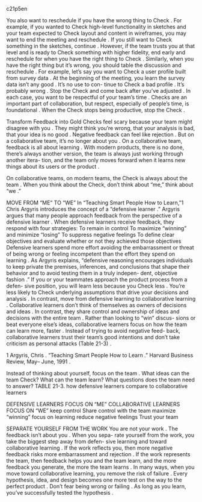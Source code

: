 c21p5en

You also want to reschedule if you have the wrong thing to Check . For example, if you wanted to Check high-level functionality in sketches and your team expected to Check layout and content in wireframes, you may want to end the meeting and reschedule . If you still want to Check something in the sketches, continue . However, if the team trusts you at that level and is ready to Check something with higher fidelity, end early and reschedule for when you have the right thing to Check .
Similarly, when you have the right thing but it’s wrong,  you  should table the discussion and reschedule .  For  example, let’s say you want     to Check a user profile built from survey data . At the beginning of the meeting, you learn the survey data isn’t any good . It’s no use to con- tinue to Check a bad profile . It’s probably wrong . Stop the Check and come back after you’ve adjusted .
In each case, you want to be respectful of your team’s time . Checks are an important part of collaboration, but respect, especially of people’s time, is foundational . When the  Check  stops  being  productive,  stop the Check .

Transform Feedback into Gold
Checks feel scary because your team might disagree with you . They might think you’re wrong, that your analysis is bad, that your idea is no good . Negative feedback can feel like rejection . But on a collaborative team, it’s no longer about you . On a collaborative team, feedback is all about learning . With modern products, there is no done, there’s always another version, the team is always just working through another itera- tion, and the team only moves forward when it learns new things about  its users or the product .


On collaborative teams, on modern teams, the Check is always about    the team . When you think about the Check, don’t think about  “me,” think about “we .”

MOVE FROM “ME” TO “WE”
In “Teaching Smart People How to  Learn,”1  Chris Argyris introduces the concept of a “defensive learner .” Argyris argues that many people approach feedback from the perspective of a defensive learner . When defensive learners receive feedback, they respond with four strategies:
To remain in control
To maximize “winning” and minimize “losing”
To suppress negative feelings
To define clear objectives and evaluate whether or not they achieved those objectives
Defensive learners spend more effort avoiding the embarrassment or threat of being wrong or feeling incompetent than the effort they spend on learning . As Argyris explains, “defensive reasoning encourages individuals to keep private the premises, inferences, and conclusions that shape their behavior and to avoid testing them in a truly indepen- dent, objective fashion .”
If you or your teammates approach the product process from a defen- sive position, you will learn less because you Check less . You’re less likely to Check underlying assumptions that drive your decisions and analysis .
In contrast, move from defensive learning to collaborative learning . Collaborative learners don’t think of themselves as owners of decisions and ideas . In contrast, they share control and ownership of ideas and decisions with the entire team . Rather than looking to “win” discus- sions or beat everyone else’s ideas, collaborative learners focus on how the team can learn more, faster . Instead of trying to avoid negative feed- back, collaborative learners trust their team’s good intentions and don’t take criticism as personal attacks (Table 21-3) .




1 Argyris, Chris . “Teaching Smart People How to Learn .” Harvard Business Review, May– June, 1991 .


Instead of thinking about yourself, focus on the team . What ideas can the team Check? What can the team learn? What questions does the team need to answer?
TABLE 21-3. how defensive learners compare to collaborative learners

DEFENSIVE LEARNERS FOCUS ON “ME”
COLLABORATIVE LEARNERS FOCUS ON “WE”
keep control
Share control with the team
maximize “winning”
focus on learning
reduce negative feelings
Trust your team

SEPARATE YOURSELF FROM THE WORK
You are not your work . The feedback isn’t about you . When you sepa- rate yourself from the work, you take the biggest step away from defen- sive learning and toward collaborative learning . If the work reflects you, then more negative feedback risks more embarrassment and rejection . If the work represents the team, then feedback helps you and the team learn, and the more feedback you generate, the more the team learns .
In many ways, when you move toward collaborative learning, you remove the risk of failure . Every hypothesis, idea, and design becomes one more test on the way to the perfect  product .  Don’t  fear  being wrong or failing . As long as you learn, you’ve successfully tested the hypothesis .
